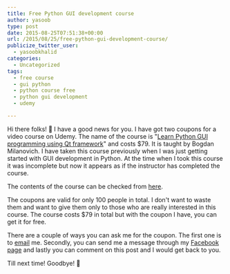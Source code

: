 ```yaml
---
title: Free Python GUI development course
author: yasoob
type: post
date: 2015-08-25T07:51:38+00:00
url: /2015/08/25/free-python-gui-development-course/
publicize_twitter_user:
  - yasoobkhalid
categories:
  - Uncategorized
tags:
  - free course
  - gui python
  - python course free
  - python gui development
  - udemy

---
```

Hi there folks! :wave: I have a good news for you. I have got two coupons for a video course on Udemy. The name of the course is "[Learn Python GUI programming using Qt framework][1]" and costs $79. It is taught by Bogdan Milanovich. I have taken this course previously when I was just getting started with GUI development in Python. At the time when I took this course it was incomplete but now it appears as if the instructor has completed the course.

The contents of the course can be checked from [here][1].

The coupons are valid for only 100 people in total. I don't want to waste them and want to give them only to those who are really interested in this course. The course costs $79 in total but with the coupon I have, you can get it for free.

There are a couple of ways you can ask me for the coupon. The first one is to [email][2] me. Secondly, you can send me a message through my [Facebook page][3] and lastly you can comment on this post and I would get back to you.

Till next time! Goodbye! 🙂

 [1]: https://www.udemy.com/python-gui-programming/
 [2]: mailto:yasoob.khld@gmail.com
 [3]: https://www.facebook.com/freepythontips